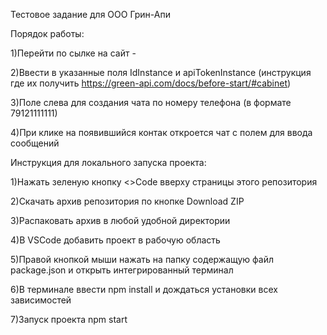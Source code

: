 Тестовое задание для ООО Грин-Апи

Порядок работы:

1)Перейти по сылке на сайт - 

2)Ввести в указанные поля IdInstance и apiTokenInstance (инструкция где их получить https://green-api.com/docs/before-start/#cabinet)

3)Поле слева для создания чата по номеру телефона (в формате 79121111111)

4)При клике на появившийся контак откроется чат с полем для ввода сообщений

Инструкция для локального запуска проекта:

1)Нажать зеленую кнопку <>Code вверху страницы этого репозитория

2)Скачать архив репозитория по кнопке Download ZIP

3)Распаковать архив в любой удобной директории

4)В VSCode добавить проект в рабочую область

5)Правой кнопкой мыши нажать на папку содержащую файл package.json и открыть интегрированный терминал

6)В терминале ввести npm install и дождаться установки всех зависимостей

7)Запуск проекта npm start